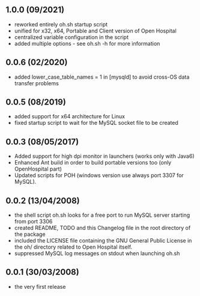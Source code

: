 1.0.0 (09/2021)
--------------
- reworked entirely oh.sh startup script
- unified for x32, x64, Portable and Client version of Open Hospital
- centralized variable configuration in the script
- added multiple options - see oh.sh -h for more information

0.0.6 (02/2020)
--------------
- added lower_case_table_names = 1 in [mysqld] to avoid cross-OS data transfer problems 

0.0.5 (08/2019)
--------------
- added support for x64 architecture for Linux
- fixed startup script to wait for the MySQL socket file to be created

0.0.3 (08/05/2017)
------------------
- Added support for high dpi monitor in launchers (works only with Java6)
- Enhanced Ant build in order to build portable versions too (only OpenHospital part)
- Updated scripts for POH (windows version use always port 3307 for MySQL).

0.0.2 (13/04/2008)
------------------
- the shell script oh.sh looks for a free port to run MySQL server starting from port 3306
- created README, TODO and this Changelog file in the root directory of the package
- included the LICENSE file containing the GNU General Public License in the oh/ directory related to Open Hospital itself.
- suppressed MySQL log messages on stdout when launching oh.sh

0.0.1 (30/03/2008)
------------------
- the very first release
